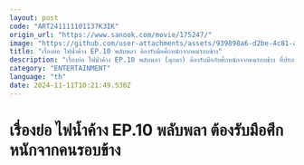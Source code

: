 ```yaml
---
layout: post
code: "ART241111101137K3IK"
origin_url: "https://www.sanook.com/movie/175247/"
image: "https://github.com/user-attachments/assets/939898a6-d2be-4c81-a3b5-6befb6c474a8"
title: "เรื่องย่อ ไฟน้ำค้าง EP.10 พลับพลา ต้องรับมือศึกหนักจากคนรอบข้าง"
description: "เรื่องย่อ ไฟน้ำค้าง EP.10 พลับพลา (มุกดา) ต้องรับมือกับศึกหนักจากคนรอบข้าง ที่ประเดประดังเข้ามาพร้อมกัน"
category: "ENTERTAINMENT"
language: "th"
date: 2024-11-11T10:21:49.536Z
---
```


# เรื่องย่อ ไฟน้ำค้าง EP.10 พลับพลา ต้องรับมือศึกหนักจากคนรอบข้าง